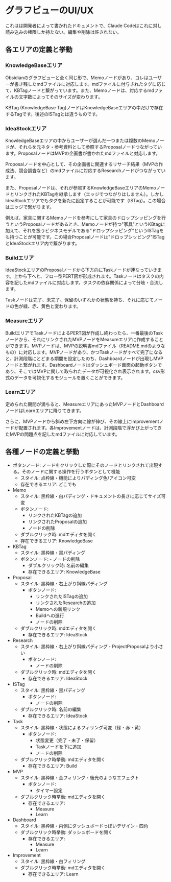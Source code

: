 # グラフビューのUI/UX

これはは開発者によって書かれたドキュメントで、Claude Codeはこれに対し読み込みの権限しか持たない。編集や削除は許されない。

## 各エリアの定義と挙動

### KnowledgeBaseエリア

Obsidianのグラフビューと全く同じ形で、Memoノードがあり、コレはユーザーが書き残したmdファイルに対応します。mdファイルに付与されたタグに応じて、KBTagノードと繋がっています。また、Memoノードは、対応するmdファイルの文字数によってそのサイズが変わります。

KBTag (KnowledgeBase Tag)ノードはKnowledgeBaseエリアの中だけで存在するTagです。後述のISTagとは違うものです。

### IdeaStockエリア

KnowledgeBaseエリアの中からユーザーが選んだ一つまたは複数のMemoノードが、それらを元ネタ・参考資料として参照するProposalノードつながっています。ProposalノードはMVPの企画書が書かれたmdファイルと対応します。

Proposalノードを中心として、その企画書に関連するリサーチ結果（MVPの作成法、競合調査など）のmdファイルに対応するResearchノードがつながっています。

また、Proposalノードは、それが参照するKnowledgeBaseエリアのMemoノードとリンクされたKBTagを継承します（エッジでつながりはしません）。しかしIdeaStockエリアでもタグを新たに設定することが可能です（ISTag）。この場合はエッジで繋がります。

例えば、家具に関するMemoノードを参考にして家具のドロップシッピングを行うというProposalノードがあるとき、Memoノードが持つ"家具"というKBtagに加えて、それを扱うビジネスモデルである"ドロップシッピング"というISTagをも持つことが可能です。この場合Proposalノードは"ドロップシッピング"ISTagとIdeaStockエリア内で繋がります。

### Buildエリア

IdeaStockエリアのProposalノードから下方向にTaskノードが連なっていきます。上から下へと、フロー型PERT図が形成されます。Taskノードはタスクの内容を記したmdファイルに対応します。タスクの依存関係によって分岐・合流します。

Taskノードは完了、未完了、保留のいずれかの状態を持ち、それに応じてノードの色が緑、赤、黄色と変わります。

### Measureエリア

BuildエリアでTaskノードによるPERT図が作成し終わったら、一番最後のTaskノードから、それにリンクされたMVPノードをMeasureエリアに作成することができます。MVPノードは、MVPの説明書mdファイル（README.mdのようなもの）に対応します。MVPノードがあり、かつTaskノードがすべて完了になると、計測段階にとどまる期間を設定したのち、Dashboardノードが出現しMVPノードと繋がれます。Dashboardノードはダッシュボード画面の起動ボタンであり、そこではMVPに関して取られたデータが可視化され表示されます。csv形式のデータを可視化するモジュールを置くことができます。

### Learnエリア

定められた期間が満ちると、MeasureエリアにあったMVPノードとDashboardノードはLearnエリアに降りてきます。

さらに、MVPノードから斜め左下方向に線が伸び、その線上にImprovementノードが配置されます。各Improvementノードは、計測段階で浮かび上がってきたMVPの問題点を記したmdファイルに対応しています。

## 各種ノードの定義と挙動

- ボタンノード: ノードをクリックした際にそのノードとリンクされて出現する。そのノードに関する操作を行うボタンとして機能
  - スタイル: 点枠線・機能によりパディング色/アイコン可変
  - 存在できるエリア: どこでも
- Memo
  - スタイル: 黒枠線・白パディング・ドキュメントの長さに応じてサイズ可変
  - ボタンノード:
    - リンクされたKBTagの追加
    - リンクされたProposalの追加
    - ノードの削除
  - ダブルクリック時: mdエディタを開く
  - 存在できるエリア: KnowledgeBase
- KBTag
  - スタイル: 黒枠線・黒パディング
  - ボタンノード: - ノードの削除
    - ダブルクリック時: 名前の編集
    - 存在できるエリア: KnowledgeBase
- Proposal
  - スタイル: 黒枠線・右上がり斜線パディング
    - ボタンノード:
      - リンクされたISTagの追加
      - リンクされたResearchの追加
      - Memoへの新規リンク
      - Buildへの進行
      - ノードの削除
  - ダブルクリック時: mdエディタを開く
    - 存在できるエリア: IdeaStock
- Research
  - スタイル: 黒枠線・右上がり斜線パディング・ProjectProposalより小さい
    - ボタンノード:
      - ノードの削除
  - ダブルクリック時: mdエディタを開く
    - 存在できるエリア: IdeaStock
- ISTag
  - スタイル: 黒枠線・黒パディング
    - ボタンノード:
      - ノードの削除
  - ダブルクリック時: 名前の編集
    - 存在できるエリア: IdeaStock
- Task
  - スタイル: 黒枠線・状態によるフィリング可変（緑・赤・黄）
    - ボタンノード:
      - 状態変更（完了・未了・保留）
      - Taskノードを下に追加
      - ノードの削除
  - ダブルクリック時挙動: mdエディタを開く
    - 存在できるエリア: Build
- MVP
  - スタイル: 黒枠線・金フィリング・後光のようなエフェクト
    - ボタンノード:
      - タイマー設定
  - ダブルクリック時挙動: mdエディタを開く
    - 存在できるエリア:
      - Measure
      - Learn
- Dashboard
  - スタイル: 黒枠線・内側にダッシュボードっぽいデザイン・四角
  - ダブルクリック時挙動: ダッシュボードを開く
    - 存在できるエリア:
      - Measure
      - Learn
- Improvement
  - スタイル: 黒枠線・白フィリング
  - ダブルクリック時挙動: mdエディタを開く
    - 存在できるエリア: Learn
